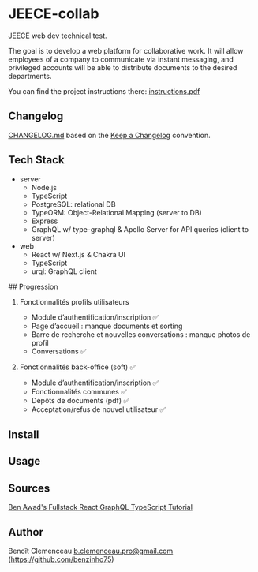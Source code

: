 # JEECE-collab

[JEECE](https://www.jeece.fr/) web dev technical test.

The goal is to develop a web platform for collaborative work. It will allow employees of a company to communicate via instant messaging, and privileged accounts will be able to distribute documents to the desired departments.

You can find the project instructions there: [instructions.pdf](instructions.pdf)

## Changelog

[CHANGELOG.md](CHANGELOG.md) based on the [Keep a Changelog](https://keepachangelog.com/en/1.0.0/) convention.

## Tech Stack

- server
  - Node.js
  - TypeScript
  - PostgreSQL: relational DB
  - TypeORM: Object-Relational Mapping (server to DB)
  - Express
  - GraphQL w/ type-graphql & Apollo Server for API queries (client to server)
- web
  - React w/ Next.js & Chakra UI
  - TypeScript
  - urql: GraphQL client

## Progression

1. Fonctionnalités profils utilisateurs
    - Module d’authentification/inscription :white_check_mark:
    - Page d’accueil : manque documents et sorting
    - Barre de recherche et nouvelles conversations : manque photos de profil
    - Conversations :white_check_mark:

2. Fonctionnalités back-office (soft) :white_check_mark:
    - Module d’authentification/inscription :white_check_mark:
    - Fonctionnalités communes :white_check_mark:
    - Dépôts de documents (pdf) :white_check_mark:
    - Acceptation/refus de nouvel utilisateur :white_check_mark:

## Install

## Usage

## Sources

[Ben Awad's Fullstack React GraphQL TypeScript Tutorial](https://www.youtube.com/watch?v=I6ypD7qv3Z8)

## Author

Benoît Clemenceau <b.clemenceau.pro@gmail.com> (https://github.com/benzinho75)
